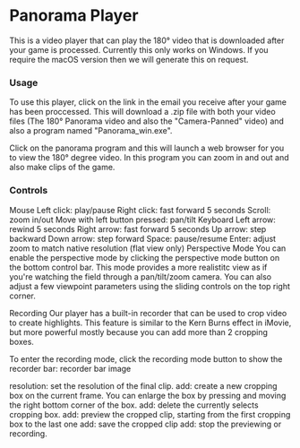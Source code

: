 <h1>Panorama Player</h1>

This is a video player that can play the 180° video that is downloaded after your game is processed. Currently this only works on Windows. If you require the macOS version then we will generate this on request. 


<h3>Usage</h3>

To use this player, click on the link in the email you receive after your game has been proccessed.
This will download a .zip file with both your video files (The 180° Panorama video and also the "Camera-Panned" video) and also a program named "Panorama_win.exe".

Click on the panorama program and this will launch a web browser for you to view the 180° degree video. In this program you can zoom in and out and also make clips of the game.

<h3>Controls</h3>

Mouse
Left click: play/pause
Right click: fast forward 5 seconds
Scroll: zoom in/out
Move with left button pressed: pan/tilt
Keyboard
Left arrow: rewind 5 seconds
Right arrow: fast forward 5 seconds
Up arrow: step backward
Down arrow: step forward
Space: pause/resume
Enter: adjust zoom to match native resolution (flat view only)
Perspective Mode
You can enable the perspective mode by clicking the perspective mode button on the bottom control bar. This mode provides a more realistitc view as if you're watching the field through a pan/tilt/zoom camera. You can also adjust a few viewpoint parameters using the sliding controls on the top right corner.

Recording
Our player has a built-in recorder that can be used to crop video to create highlights. This feature is similar to the Kern Burns effect in iMovie, but more powerful mostly because you can add more than 2 cropping boxes.

To enter the recording mode, click the recording mode button to show the recorder bar: recorder bar image

resolution: set the resolution of the final clip.
add: create a new cropping box on the current frame. You can enlarge the box by pressing and moving the right bottom corner of the box.
add: delete the currently selects cropping box.
add: preview the cropped clip, starting from the first cropping box to the last one
add: save the cropped clip
add: stop the previewing or recording.
